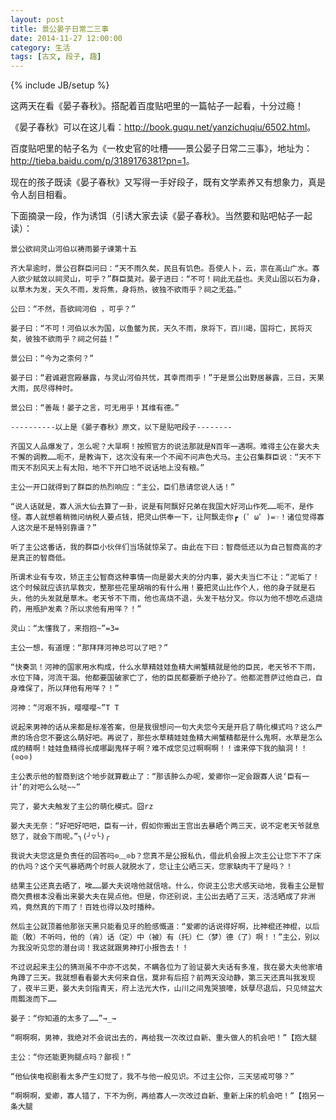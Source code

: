 ```yaml
---
layout: post
title: 景公晏子日常二三事
date: 2014-11-27 12:00:00
category: 生活
tags: [古文, 段子, 趣]
---
```

{% include JB/setup %}

这两天在看《晏子春秋》。搭配着百度贴吧里的一篇帖子一起看，十分过瘾！

<!--more-->

《晏子春秋》可以在这儿看：<http://book.guqu.net/yanzichuqiu/6502.html>。

百度贴吧里的帖子名为《一枚史官的吐槽——景公晏子日常二三事》，地址为：<http://tieba.baidu.com/p/3189176381?pn=1>。

现在的孩子既读《晏子春秋》又写得一手好段子，既有文学素养又有想象力，真是令人刮目相看。

下面摘录一段，作为诱饵（引诱大家去读《晏子春秋》。当然要和贴吧帖子一起读）：

    景公欲祠灵山河伯以祷雨晏子谏第十五
    
    齐大旱逾时，景公召群臣问曰：“天不雨久矣，民且有饥色。吾使人卜，云，祟在高山广水。寡人欲少赋敛以祠灵山，可乎？”群臣莫对。晏子进曰：“不可！祠此无益也。夫灵山固以石为身，以草木为发，天久不雨，发将焦，身将热，彼独不欲雨乎？祠之无益。”

    公曰：“不然，吾欲祠河伯 ，可乎？”

    晏子曰：“不可！河伯以水为国，以鱼鳖为民，天久不雨，泉将下，百川竭，国将亡，民将灭矣，彼独不欲雨乎？祠之何益！”

    景公曰：“今为之柰何？”

    晏子曰：“君诚避宫殿暴露，与灵山河伯共忧，其幸而雨乎！”于是景公出野居暴露，三日，天果大雨，民尽得种时。

    景公曰：“善哉！晏子之言，可无用乎！其维有德。”
    
    ----------以上是《晏子春秋》原文，以下是贴吧段子--------
    
    齐国又人品爆发了，怎么呢？大旱啊！按照官方的说法那就是N百年一遇啊。难得主公在晏大夫不懈的调教……呃不，是教诲下，这次没有来一个不闻不问声色犬马。主公召集群臣说：“天不下雨天不刮风天上有太阳，地不下开口地不说话地上没有粮。”

    主公一开口就得到了群臣的热烈响应：“主公，臣们恳请您说人话！”

    “说人话就是，寡人派大仙去算了一卦，说是有阿飘好兄弟在我国大好河山作死……呃不，是作怪。寡人就想着稍微问纳税人要点钱，把灵山供奉一下，让阿飘走你┏ (゜ω゜)=☞！诸位觉得寡人这次是不是特别靠谱？”

    听了主公这番话，我的群臣小伙伴们当场就惊呆了。由此在下曰：智商低还以为自己智商高的才是真正的智商低。

    所谓术业有专攻，矫正主公智商这种事情一向是晏大夫的分内事，晏大夫当仁不让：“泥垢了！这个时候就应该抗旱救灾，整那些花里胡哨的有什么用！要把灵山比作个人，他的身子就是石头，他的头发就是草木。老天爷不下雨，他也高烧不退，头发干枯分叉。你以为他不想吃点退烧药，用瓶护发素？所以求他有用咩？！”

    灵山：“太懂我了，来抱抱~”=3=

    主公一想，有道理：“那拜拜河神总可以了吧？”

    “快奏凯！河神的国家用水构成，什么水草精娃娃鱼精大闸蟹精就是他的臣民，老天爷不下雨，水位下降，河流干涸。他都要国破家亡了，他的臣民都要断子绝孙了。他都泥菩萨过他自己，自身难保了，所以拜他有用咩？！”

    河神：“河艰不拆，嘤嘤嘤~”T T

    说起来男神的话从来都是标准答案，但是我很想问一句大夫您今天是开启了萌化模式吗？这么严肃的场合您不要这么萌好吧。再说了，那些水草精娃娃鱼精大闸蟹精都是什么鬼啊，水草是怎么成的精啊！娃娃鱼精得长成哪副鬼样子啊？难不成您见过啊啊啊！！谁来停下我的脑洞！！(⊙o⊙)

    主公表示他的智商到这个地步就算截止了：“那该肿么办呢，爱卿你一定会跟寡人说‘臣有一计’的对吧么么哒~~”

    完了，晏大夫触发了主公的萌化模式。囧rz

    晏大夫无奈：“好吧好吧吧，臣有一计，假如你搬出王宫出去暴晒个两三天，说不定老天爷就息怒了，就会下雨呢。”╮(╯▽╰)╭

    我说大夫您这是负责任的回答吗⊙﹏⊙b？您真不是公报私仇，借此机会报上次主公让您下不了床的仇吗？这个天气暴晒两个时辰人就脱水了，您让主公晒三天，您家缺肉干了是吗？！

    结果主公还真去晒了，唉……晏大夫说啥他就信啥。什么，你说主公忠犬感天动地，我看主公是智商欠费根本没看出来晏大夫在晃点他。但是，你还别说，主公出去晒了三天，活活晒成了非洲鸡，竟然真的下雨了！百姓也得以及时播种。

    然后主公就顶着他那张天黑只能看见牙的脸感慨道：“爱卿的话说得好啊，比神棍还神棍，以后能（敢）不听吗，他的（肯）话（定）中（被）有（托）仁（梦）德（了）啊！！”主公，别以为我没听见您的潜台词！我这就跟男神打小报告去！！

    不过说起来主公的猜测虽不中亦不远矣，不瞒各位为了验证晏大夫话有多准，我在晏大夫他家墙角蹲了三天。我就想看看晏大夫何来自信，莫非有后招？前两天没动静，第三天还真叫我发现了，夜半三更，晏大夫剑指青天，府上法光大作，山川之间鬼哭狼嚎，妖孽尽退后，只见倾盆大雨瓢泼而下……

    晏子：“你知道的太多了……”→_→

    “啊啊啊，男神，我绝对不会说出去的，再给我一次改过自新、重头做人的机会吧！”【抱大腿

    主公：“你还能更狗腿点吗？鄙视！”

    “他仙侠电视剧看太多产生幻觉了，我不与他一般见识。不过主公你，三天惩戒可够？”

    “啊啊啊，爱卿，寡人错了，下不为例，再给寡人一次改过自新、重新上床的机会吧！”【抱另一条大腿
